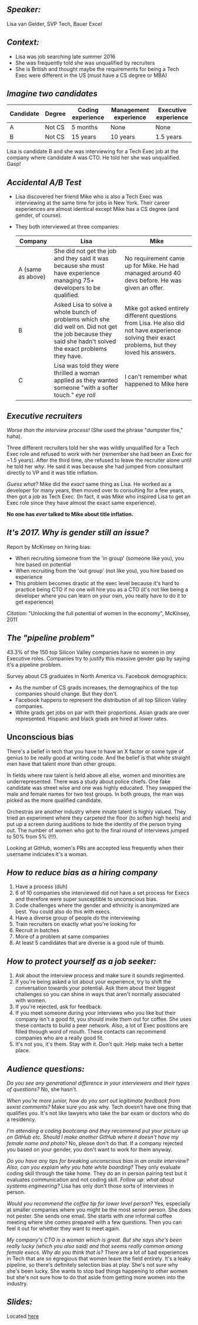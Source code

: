 ## _Speaker:_

Lisa van Gelder, SVP Tech, Bauer Excel

## _Context:_

- Lisa was job searching late summer 2016
- She was frequently told she was unqualified by recruiters
- She is British and thought maybe the requirements for being a Tech Exec were different in the US (must have a CS degree or MBA)

## _Imagine two candidates_

Candidate | Degree | Coding experience | Management experience | Executive experience
--- | --- | --- | --- | --- |
A | Not CS | 5 months | None | None
B | Not CS | 15 years | 10 years | 1.5 years

Lisa is candidate B and she was interviewing for a Tech Exec job at the company where candidate A was CTO. He told her she was unqualified. Gasp!

## _Accidental A/B Test_

- Lisa discovered her friend Mike who is also a Tech Exec was interviewing at the same time for jobs in New York. Their career experiences are almost identical except Mike has a CS degree (and gender, of course).

- They both interviewed at three companies:

  Company | Lisa | Mike
  --- | --- | ---
  A (same as above) | She did not get the job and they said it was because she must have experience managing 75+ developers to be qualified. | No requirement came up for Mike. He had managed around 40 devs before. He was given an offer.
  B | Asked Lisa to solve a whole bunch of problems which she did well on. Did not get the job because they said she hadn't solved the exact problems they have. | Mike got asked entirely different questions from Lisa. He also did not have experience solving their exact problems, but they loved his answers.
  C | Lisa was told they were thrilled a woman applied as they wanted someone "with a softer touch." _eye roll_ | I can't remember what happened to Mike here

## _Executive recruiters_

_Worse than the interview process!_ (She used the phrase "dumpster fire," haha).

Three different recruiters told her she was wildly unqualified for a Tech Exec role and refused to work with her (remember she had been an Exec for ~1.5 years). After the third time, she refused to leave the recruiter alone until he told her _why_. He said it was because she had jumped from consultant directly to VP and it was title inflation.

_Guess what?_ Mike did the _exact_ same thing as Lisa. He worked as a developer for many years, then moved over to consulting for a few years, then got a job as Tech Exec. (In fact, it was Mike who inspired Lisa to get an Exec role since they have almost the exact same experience).

__No one has _ever_ talked to Mike about title inflation.__

## _It's 2017. Why is gender still an issue?_

Report by McKinsey on hiring bias:
- When recruiting someone from the 'in group' (someone like you), you hire based on potential
- When recruiting from the 'out group' (not like you), you hire based on experience
- This problem becomes drastic at the exec level because it's hard to practice being CTO if no one will hire you as a CTO (it's not like being a developer where you can learn on your own, you really have to do it to get experience)

_Citation:_ "Unlocking the full potential of women in the economy", McKinsey, 2011

## _The "pipeline problem"_

43.3% of the 150 top Silicon Valley companies have no women in _any_ Executive roles. Companies try to justify this massive gender gap by saying it's a pipeline problem.

Survey about CS graduates in North America vs. Facebook demographics:

- As the number of CS grads increases, the demographics of the top companies should change. But they don't. 
- Facebook happens to represent the distribution of all top Silicon Valley companies. 
- White grads get jobs on par with their proportions. Asian grads are over represented. Hispanic and black grads are hired at lower rates.

## Unconscious bias

There's a belief in tech that you have to have an X factor or some type of genius to be really good at writing code. And the belief is that white straight men have that talent more than other groups.

In fields where raw talent is held above all else, women and minorities are underrepresented. There was a study about police chiefs. One fake candidate was street wise and one was highly educated. They swapped the male and female names for two test groups. In both groups, the man was picked as the more qualified candidate.

Orchestras are another industry where innate talent is highly valued. They tried an experiment where they carpeted the floor (to soften high heels) and put up a screen during auditions to hide the identity of the person trying out. The number of women who got to the final round of interviews jumped to 50% from 5% (!!!).

Looking at GitHub, women's PRs are accepted less frequently when their username indciates it's a woman.

## _How to reduce bias as a hiring company_

1. Have a process (duh)
  1. 6 of 10 companies she interviewed did not have a set process for Execs and therefore were super susceptible to unconscious bias.
  2. Code challenges where the gender and ethnicity is anonymized are best. You could also do this with execs.
2. Have a diverse group of people _do_ the interviewing
3. Train recruiters on exactly what you're looking for
4. Recruit in batches 
  1. More of a problem at same companies
  2. At least 5 candidates that are diverse is a good rule of thumb.

## _How to protect yourself as a job seeker:_

1. Ask about the interview process and make sure it sounds regimented.
2. If you're being asked a lot about your experience, try to shift the conversation towards your potential. Ask them about their biggest challenges so you can shine in ways that aren't normally associated with women.
3. If you're rejected, ask for feedback.
4. If you meet someone during your interviews who you like but their company isn't a good fit, you should invite them out for coffee. She uses these contacts to build a peer network. Also, a lot of Exec positions are filled through word of mouth. These contacts can recommend companies who are a really good fit.
5. It's not you, it's them. Stay with it. Don't quit. Help make tech a better place. 

## _Audience questions:_

_Do you see any generational difference in your interviewers and their types of questions?_ No, she hasn't. 

_When you're more junior, how do you sort out legitimate feedback from sexist comments?_ Make sure you ask why. Tech doesn't have one thing that qualifies you. It's not like lawyers who take the bar exam or doctors who do a residency.

_I'm attending a coding bootcamp and they recommend put your picture up on GitHub etc. Should I make another GitHub where it doesn't have my female name and photo?_ No, please don't do that. If a company rejected you based on your gender, you don't want to work for them anyway.

_Do you have any tips for breaking unconscious bias in an onsite interview? Also, can you explain why you hate white boarding?_ They only evaluate coding skill through the take home. They do an in person pairing test but it evaluates communication and not coding skill. _Follow up: what about systems engineering?_ Lisa has only don't those sorts of interviews in person. 

_Would you recommend the coffee tip for lower level person?_ Yes, especially at smaller companies where you might be the most senior person. She does not pester. She sends one email. She starts with one informal coffee meeting where she comes prepared with a few questions. Then you can feel it out for whether they want to meet again.

_My company's CTO is a woman which is great. But she says she's been really lucky (which you also said) and that seems really common among female execs. Why do you think that is?_ There are a lot of bad experiences in Tech that are so egregious that  women leave the field entirely. It's a leaky pipeline, so there's definitely selection bias at play. She's not sure why she's been lucky. She wants to stop bad things happening to other women but she's not sure how to do that aside from getting more women into the industry. 

## _Slides:_

Located [here](https://speakerdeck.com/lvgelder/b-testing-sexism-interviewing-as-a-female-executive-in-tech)
